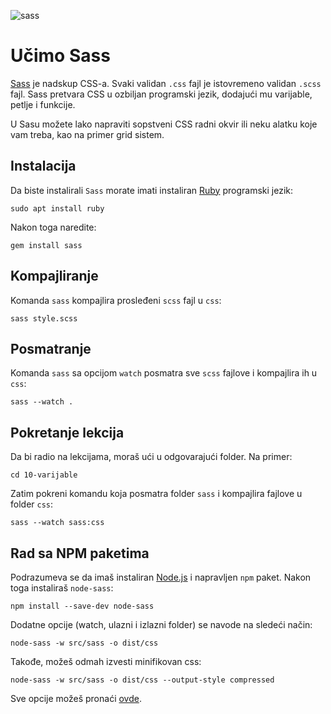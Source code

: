 ![sass](https://upload.wikimedia.org/wikipedia/commons/thumb/9/96/Sass_Logo_Color.svg/320px-Sass_Logo_Color.svg.png)

# Učimo Sass

[Sass](http://sass-lang.com/) je nadskup CSS-a. Svaki validan `.css` fajl je istovremeno validan `.scss` fajl. Sass pretvara CSS u ozbiljan programski jezik, dodajući mu varijable, petlje i funkcije.

U Sasu možete lako napraviti sopstveni CSS radni okvir ili neku alatku koje vam treba, kao na primer grid sistem.

## Instalacija

Da biste instalirali `Sass` morate imati instaliran [Ruby](https://www.ruby-lang.org/en/) programski jezik:
```
sudo apt install ruby
```

Nakon toga naredite:

```
gem install sass
```

## Kompajliranje

Komanda `sass` kompajlira prosleđeni `scss` fajl u `css`:
```
sass style.scss
```

## Posmatranje

Komanda `sass` sa opcijom `watch` posmatra sve `scss` fajlove i kompajlira ih u `css`:
```
sass --watch .
```

## Pokretanje lekcija

Da bi radio na lekcijama, moraš ući u odgovarajući folder. Na primer:
```
cd 10-varijable
```

Zatim pokreni komandu koja posmatra folder `sass` i kompajlira fajlove u folder `css`:
```
sass --watch sass:css
```

## Rad sa NPM paketima

Podrazumeva se da imaš instaliran [Node.js](https://nodejs.org) i napravljen `npm` paket. Nakon toga instaliraš `node-sass`:
```
npm install --save-dev node-sass
```

Dodatne opcije (watch, ulazni i izlazni folder) se navode na sledeći način:
```
node-sass -w src/sass -o dist/css
```

Takođe, možeš odmah izvesti minifikovan css:
```
node-sass -w src/sass -o dist/css --output-style compressed
```

Sve opcije možeš pronaći [ovde](https://github.com/sass/node-sass#command-line-interface).

